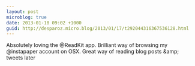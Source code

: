 ```yaml
---
layout: post
microblog: true
date: 2013-01-18 09:02 +1000
guid: http://desparoz.micro.blog/2013/01/17/t292044316367536128.html
---
```

Absolutely loving the @ReadKit app. Brilliant way of browsing my @instapaper account on OSX. Great way of reading blog posts &amp;amp; tweets later

